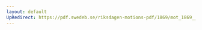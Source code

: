 ```yaml
---
layout: default
UpRedirect: https://pdf.swedeb.se/riksdagen-motions-pdf/1869/mot_1869__ak__00028/mot_1869__ak__00028_006.pdf
---
```

